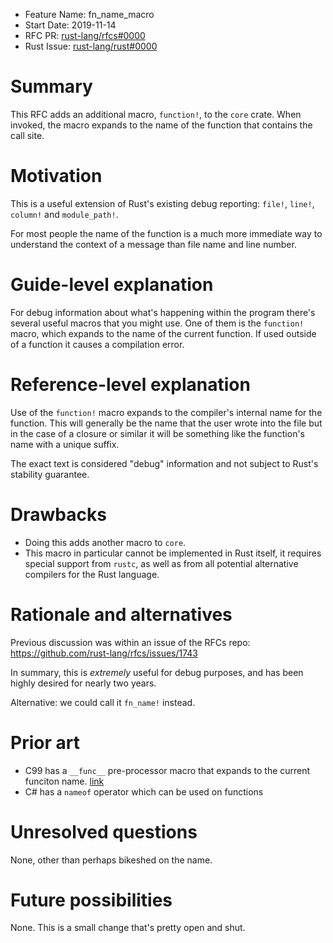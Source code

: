 - Feature Name: fn_name_macro
- Start Date: 2019-11-14
- RFC PR: [rust-lang/rfcs#0000](https://github.com/rust-lang/rfcs/pull/0000)
- Rust Issue: [rust-lang/rust#0000](https://github.com/rust-lang/rust/issues/0000)

<!-- https://github.com/rust-lang/rfcs/issues/1743 -->

# Summary
[summary]: #summary

This RFC adds an additional macro, `function!`, to the `core` crate. When invoked, the macro expands to the name of the function that contains the call site.

# Motivation
[motivation]: #motivation

This is a useful extension of Rust's existing debug reporting: `file!`, `line!`, `column!` and `module_path!`.

For most people the name of the function is a much more immediate way to understand the context of a message than file name and line number.

# Guide-level explanation
[guide-level-explanation]: #guide-level-explanation

For debug information about what's happening within the program there's several useful macros that you might use. One of them is the `function!` macro, which expands to the name of the current function. If used outside of a function it causes a compilation error.

# Reference-level explanation
[reference-level-explanation]: #reference-level-explanation

Use of the `function!` macro expands to the compiler's internal name for the function. This will generally be the name that the user wrote into the file but in the case of a closure or similar it will be something like the function's name with a unique suffix.

The exact text is considered "debug" information and not subject to Rust's stability guarantee.

# Drawbacks
[drawbacks]: #drawbacks

* Doing this adds another macro to `core`.
* This macro in particular cannot be implemented in Rust itself, it requires special support from `rustc`, as well as from all potential alternative compilers for the Rust language.

# Rationale and alternatives
[rationale-and-alternatives]: #rationale-and-alternatives

Previous discussion was within an issue of the RFCs repo: https://github.com/rust-lang/rfcs/issues/1743

In summary, this is _extremely_ useful for debug purposes, and has been highly desired for nearly two years.

Alternative: we could call it `fn_name!` instead.

# Prior art
[prior-art]: #prior-art

* C99 has a `__func__` pre-processor macro that expands to the current funciton name. [link](http://www.open-std.org/jtc1/sc22/wg21/docs/papers/2004/n1642.html)
* C# has a `nameof` operator which can be used on functions

# Unresolved questions
[unresolved-questions]: #unresolved-questions

None, other than perhaps bikeshed on the name.

# Future possibilities
[future-possibilities]: #future-possibilities

None. This is a small change that's pretty open and shut.
